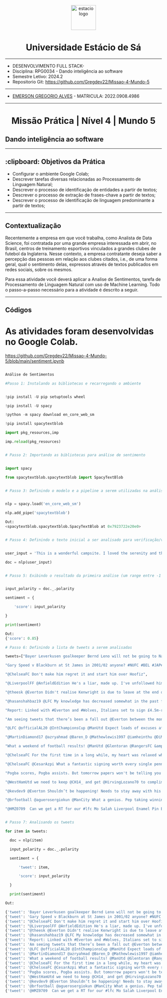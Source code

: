 <!-- PROJECT LOGO -->
<div align="center">
   <a href="https://github.com/othneildrew/Best-README-Template">
      <img src="https://logodownload.org/wp-content/uploads/2014/12/estacio-logo-1-2048x1641.png" alt="estacio logo" width="80"                  height="80">
   </a>
    <h1 align="center"> Universidade Estácio de Sá </h1>
     <hr>
</div> 

* DESENVOLVIMENTO FULL STACK- 
* Disciplina: RPG0034  - Dando inteligência ao software
* Semestre Letivo: 2024.2
* Repositorio Git: https://github.com/Gregdev22/Missao-4-Mundo-5

<hr>

* [EMERSON GREGORIO ALVES](https://github.com/Gregdev22) - MATRICULA: 2022.0908.4986
<hr>
 <h1 align="center"> Missão Prática | Nível 4 | Mundo 5 </h1>
 <h2 align="left" > Dando inteligência ao software </h2> 
 <hr>
 
 <h2> :clipboard: Objetivos da Prática </h2>

* Configurar o ambiente Google Colab;
* Descrever tarefas diversas relacionadas ao Processamento de Linguagem Natural;
* Descrever o processo de identificação de entidades a partir de textos;
* Descrever o processo de extração de frases-chave a partir de textos;
* Descrever o processo de identificação de linguagem predominante a partir de textos;

<hr>
<h2> Contextualização </h2>

Recentemente a empresa em que você trabalha, como Analista de Data Science,
foi contratada por uma grande empresa interessada em abrir, no Brasil, centros
de treinamento esportivos vinculados a grandes clubes de futebol da Inglaterra.
Nesse contexto, a empresa contratante deseja saber a percepção das pessoas
em relação aos clubes citados, i.e., de uma forma geral, qual o sentimento delas,
expressos através de textos publicados em redes sociais, sobre os mesmos.

Para essa atividade você deverá aplicar a Analise de Sentimentos, tarefa de
Processamento de Linguagem Natural com uso de Machine Learning. Todo o
passo-a-passo necessário para a atividade é descrito a seguir.
<hr>
<h2> Códigos </h2>

# As atividades foram desenvolvidas no Google Colab.
https://github.com/Gregdev22/Missao-4-Mundo-5/blob/main/sentiment.ipynb

``` Python

Análise de Sentimentos

#Passo 1: Instalando as bibliotecas e recarregando o ambiente


!pip install -U pip setuptools wheel

!pip install -U spacy

!python -m spacy download en_core_web_sm

!pip install spacytextblob

import pkg_resources,imp

imp.reload(pkg_resources)


# Passo 2: Importando as bibliotecas para análise de sentimento


import spacy

from spacytextblob.spacytextblob import SpacyTextBlob


# Passo 3: Definindo o modelo e a pipeline a serem utilizadas na análise


nlp = spacy.load('en_core_web_sm')

nlp.add_pipe('spacytextblob')

Out:
<spacytextblob.spacytextblob.SpacyTextBlob at 0x7923722e20e0>


# Passo 4: Definindo o texto inicial a ser analisado para verificação/validação da biblioteca


user_input = 'This is a wonderful campsite. I loved the serenity and the birds chirping in the morning.'

doc = nlp(user_input)


# Passo 5: Exibindo o resultado da primeira análise (um range entre -1 [avaliação negativa] e 1 [avaliação positiva]


input_polarity = doc._.polarity

sentiment = {

    'score': input_polarity

}

print(sentiment)

Out:
{'score': 0.85}

# Passo 6: Definindo a lista de tweets a serem analisadas

tweets=["Bayer Leverkusen goalkeeper Bernd Leno will not be going to Napoli. His agent Uli Ferber to Bild: I can confirm that there were negotiations with Napoli, which we have broken off. Napoli is not an option. Atletico Madrid and Arsenal are the other strong rumours. #B04 #AFC",

"Gary Speed v Blackburn at St James in 2001/02 anyone? #NUFC #BEL #JAP#WorldCup",

"@ChelseaFC Don't make him regret it and start him over Hoofiz",

"@LiverpoolFF @AnfieldEdition He's a liar, made up. I've unfollowed him as loads of others have. Pure blagger. #LFC",

"@theesk @Everton Didn't realise Kenwright is due to leave at the end of the month. In all seriousness could you see him being interested in us?",

"@hasanshahbaz19 @LFC My knowledge has decreased somewhat in the past few seasons",

"Report: Linked with #Everton and #Wolves, Italians set to sign £4.5m-rated winger",

"Am seeing tweets that there’s been a fall out @Everton between the money men... I’m presuming it’s just a quiet news day or some kopite with nothing better to do! @ALANMYERSMEDIA",

"@LFC @officialAL20 @IntChampionsCup @ManUtd Expect loads of excuses after tonight’s game",

"@MartinDiamond17 @azryahmad @Baren_D @Mathewlewis1997 @iamheinthu @DiMarzio @Alissonbecker @LFC @SkySportsNews @SkySport @OfficialASRoma I’m just fine I have your fanbase angry over stating facts should ask them hun. Xo",

"What a weekend of football results! @ManUtd @Glentoran @RangersFC &amp; Hearts ????",

"@ChelseaFC For the first time in a long while, my heart was relaxed while watching Chelsea. Really enjoyed it today. Come on, CHELSEA!!!",

"@ChelseaFC @CesarAzpi What a fantastic signing worth every single penny ??",

"Pogba scores, Pogba assists. But tomorrow papers won't be telling you this, instead they will tell you how he'll end up at Juve because he's unhappy, frustrated, have grudges with Mourinho and so on and so forth #mufc",

"@WestHamUtd we need to keep @CH14_ and get @HirvingLozano70 to compliment",

"@kevdev9 @Everton Shouldn’t be happening! Needs to stay away with his venomous attitude until he is sold!",

"@brfootball @aguerosergiokun @ManCity What a genius. Pep taking winning mentality with him, conquering league after league. Baller",

"@HMZ0709  Can we get a RT for our #lfc Mo Salah Liverpool Enamel Pin Badge"]


# Passo 7: Analisando os tweets

for item in tweets:

  doc = nlp(item)

  input_polarity = doc._.polarity

  sentiment = {

      'tweet': item,

      'score': input_polarity

  }

  print(sentiment)

Out:

{'tweet': 'Bayer Leverkusen goalkeeper Bernd Leno will not be going to Napoli. His agent Uli Ferber to Bild: I can confirm that there were negotiations with Napoli, which we have broken off. Napoli is not an option. Atletico Madrid and Arsenal are the other strong rumours. #B04 #AFC', 'score': -0.030555555555555575}
{'tweet': 'Gary Speed v Blackburn at St James in 2001/02 anyone? #NUFC #BEL #JAP#WorldCup', 'score': 0.0}
{'tweet': "@ChelseaFC Don't make him regret it and start him over Hoofiz", 'score': 0.0}
{'tweet': "@LiverpoolFF @AnfieldEdition He's a liar, made up. I've unfollowed him as loads of others have. Pure blagger. #LFC", 'score': 0.21428571428571427}
{'tweet': "@theesk @Everton Didn't realise Kenwright is due to leave at the end of the month. In all seriousness could you see him being interested in us?", 'score': 0.0625}
{'tweet': '@hasanshahbaz19 @LFC My knowledge has decreased somewhat in the past few seasons', 'score': -0.2833333333333334}
{'tweet': 'Report: Linked with #Everton and #Wolves, Italians set to sign £4.5m-rated winger', 'score': 0.0}
{'tweet': 'Am seeing tweets that there’s been a fall out @Everton between the money men... I’m presuming it’s just a quiet news day or some kopite with nothing better to do! @ALANMYERSMEDIA', 'score': 0.3125}
{'tweet': '@LFC @officialAL20 @IntChampionsCup @ManUtd Expect loads of excuses after tonight’s game', 'score': -0.4}
{'tweet': '@MartinDiamond17 @azryahmad @Baren_D @Mathewlewis1997 @iamheinthu @DiMarzio @Alissonbecker @LFC @SkySportsNews @SkySport @OfficialASRoma I’m just fine I have your fanbase angry over stating facts should ask them hun. Xo', 'score': -0.04166666666666666}
{'tweet': 'What a weekend of football results! @ManUtd @Glentoran @RangersFC &amp; Hearts ????', 'score': 0.0}
{'tweet': '@ChelseaFC For the first time in a long while, my heart was relaxed while watching Chelsea. Really enjoyed it today. Come on, CHELSEA!!!', 'score': 0.39218749999999997}
{'tweet': '@ChelseaFC @CesarAzpi What a fantastic signing worth every single penny ??', 'score': 0.20952380952380953}
{'tweet': "Pogba scores, Pogba assists. But tomorrow papers won't be telling you this, instead they will tell you how he'll end up at Juve because he's unhappy, frustrated, have grudges with Mourinho and so on and so forth #mufc", 'score': -0.6499999999999999}
{'tweet': '@WestHamUtd we need to keep @CH14_ and get @HirvingLozano70 to compliment', 'score': 0.0}
{'tweet': '@kevdev9 @Everton Shouldn’t be happening! Needs to stay away with his venomous attitude until he is sold!', 'score': 0.0}
{'tweet': '@brfootball @aguerosergiokun @ManCity What a genius. Pep taking winning mentality with him, conquering league after league. Baller', 'score': 0.5}
{'tweet': '@HMZ0709  Can we get a RT for our #lfc Mo Salah Liverpool Enamel Pin Badge', 'score': 0.0}

```
